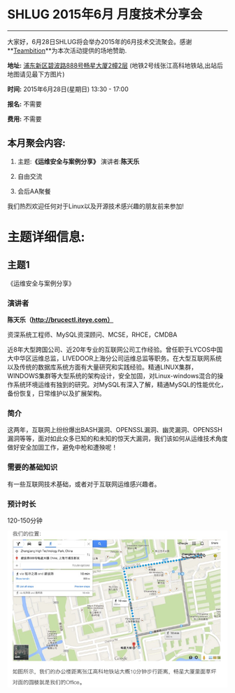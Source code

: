 # SHLUG 2015年6月 月度技术分享会
--------------------------------------------------------------------------------
大家好，6月28日SHLUG将会举办2015年的6月技术交流聚会。感谢**[Teambition](https://www.teambition.com)**为本次活动提供的场地赞助.

**地址:** [浦东新区碧波路888号畅星大厦2幢2层](http://j.map.baidu.com/Lt5B3) (地铁2号线张江高科地铁站,出站后地图请见最下方图片)

**时间:** 2015年6月28日(星期日) 13:30 - 17:00

**报名:** 不需要

**费用:** 不需要

本月聚会内容:
---------------
1. 主题:**《运维安全与案例分享》** 演讲者:**陈天乐**

2. 自由交流

3. 会后AA聚餐

我们热烈欢迎任何对于Linux以及开源技术感兴趣的朋友前来参加!

# 主题详细信息:


## 主题1
《运维安全与案例分享》

### 演讲者
**陈天乐（http://brucectl.iteye.com）**

资深系统工程师、MySQL资深顾问、MCSE，RHCE，CMDBA

近8年大型跨国公司、近20年专业的互联网公司工作经验。曾任职于LYCOS中国大中华区运维总监，LIVEDOOR上海分公司运维总监等职务。在大型互联网系统以及传统的数据库系统方面有大量研究和实践经验。精通LINUX集群，WINDOWS集群等大型系统的架构设计，安全加固，对Linux-windows混合的操作系统环境运维有独到的研究。对MySQL有深入了解，精通MySQL的性能优化，备份恢复，日常维护以及扩展架构。

### 简介
这两年，互联网上纷纷爆出BASH漏洞、OPENSSL漏洞、幽灵漏洞、OPENSSH漏洞等等，面对如此众多已知的和未知的惊天大漏洞，我们该如何从运维技术角度做好安全加固工作，避免中枪和遭殃呢！

### 需要的基础知识
有一些互联网技术基础，或者对于互联网运维感兴趣者。

### 预计时长
120-150分钟


![Teambition](teambition_map.jpeg)